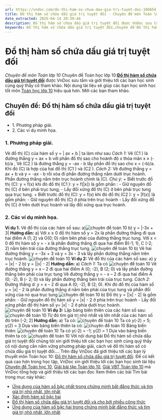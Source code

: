 ```yaml
---
url: https://vndoc.com/do-thi-ham-so-chua-dau-gia-tri-tuyet-doi-186654
title: Đồ thị hàm số chứa dấu giá trị tuyệt đối - Chuyên đề môn Toán lớp 10 - VnDoc.com
date_extracted: 2025-04-14 20:39:44
description: Đồ thị hàm số chứa dấu giá trị tuyệt đối được VnDoc sưu tầm và giới thiệu các bài chuyên đề môn Toán học lớp 10 tới các bạn học sinh và quý thầy cô tham khảo
keywords: Đồ thị hàm số chứa dấu giá trị tuyệt đối,chuyên đề Đồ thị hàm số chứa dấu giá trị tuyệt đối,giải toán 10,giải bài tập toán học 10,để học tốt môn toán lớp 10,chuyên đề toán lớp 10,chuyên đề toán học 10,trắc nghiệm Đồ thị hàm số chứa dấu giá trị tuyệt đối
---
```


# Đồ thị hàm số chứa dấu giá trị tuyệt đối
 _Chuyên đề môn Toán lớp 10_
Chuyên đề Toán học lớp 10:[**Đồ thị hàm số chứa dấu giá trị tuyệt đối**](<https://vndoc.com/do-thi-ham-so-chua-dau-gia-tri-tuyet-doi-186654>) được VnDoc sưu tầm và giới thiệu tới các bạn học sinh cùng quý thầy cô tham khảo. Nội dung tài liệu sẽ giúp các bạn học sinh học tốt môn [Toán học lớp 10](<https://vndoc.com/toan-lop10>) hiệu quả hơn. Mời các bạn tham khảo.
## Chuyên đề: Đồ thị hàm số chứa dấu giá trị tuyệt đối
  * 1\. Phương pháp giải.
  * 2\. Các ví dụ minh họa.

### 1\. Phương pháp giải.
Vẽ đồ thị \(C\) của hàm số y = | ax + b | ta làm như sau
 _Cách 1:_ Vẽ \(C1 \) là đường thẳng y = ax + b với phần đồ thị sao cho hoành độ x thỏa mãn x ≥ \(-b\)/a , Vẽ \(C2 \) là đường thẳng y = -ax - b lấy phần đồ thị sao cho x < \(-b\)/a. Khi đó \(C\) là hợp của hai đồ thị \(C1 \) và \(C2 \).
_Cách 2:_ Vẽ đường thẳng y = ax + b và y = -ax - b rồi xóa đi phần đường thẳng nằm dưới trục hoành. Phần đường thẳng nằm trên trục hoành chính là \(C\).
_Chú ý:_
\+ Biết trước đồ thị \(C\): y = f\(x\) khi đó đồ thị \(C1 \): y = f\(|x|\) là gồm phần :
\- Giữ nguyên đồ thị \(C\) ở bên phải trục tung;
\- Lấy đối xứng đồ thị \(C\) ở bên phải trục tung qua trục tung.
\+ Biết trước đồ thị \(C\): y = f\(x\) khi đó đồ thị \(C2 \): y = |f\(x\)| là gồm phần:
\- Giữ nguyên đồ thị \(C\) ở phía trên trục hoành
\- Lấy đối xứng đồ thị \(C\) ở trên dưới trục hoành và lấy đối xứng qua trục hoành.
### 2\. Các ví dụ minh họa.
**Ví dụ 1.** Vẽ đồ thị của các hàm số sau:
a\)![chuyên đề toán 10](https://i.vdoc.vn/data/image/2019/10/24/do-thi-ham-so-chua-dau-gia-tri-tuyet-doi.png)
b\) y = |-3x + 3|
**Hướng dẫn:**
a\) Với x ≥ 0 đồ thị hàm số y = 2x là phần đường thẳng đi qua hai điểm A \(1; 2\) và O\(0; 0\) nằm bên phải của đường thẳng trục tung.
Với x < 0 đồ thị hàm số y = - x là phần đường thẳng đi qua hai điểm B\(-1; 1\),
C \(-2; 2\) nằm bên trái của đường thẳng trục tung.
![chuyên đề toán 10](https://i.vdoc.vn/data/image/2019/10/24/do-thi-ham-so-chua-dau-gia-tri-tuyet-doi-1.png)
b\) Vẽ hai đường thẳng y = -3x + 3 và y = 3x - 3 và lấy phần đường thẳng nằm trên trục hoành.
![chuyên đề toán 10](https://i.vdoc.vn/data/image/2019/10/24/do-thi-ham-so-chua-dau-gia-tri-tuyet-doi-2.png)
**Ví dụ 2:** Vẽ đồ thị của các hàm số sau:
a\) y = |x| - 2
b\) y = ||x| - 2|
**Hướng dẫn:**
a\) _Cách 1:_ Ta có
![chuyên đề toán 10](https://i.vdoc.vn/data/image/2019/10/24/do-thi-ham-so-chua-dau-gia-tri-tuyet-doi-3.png)
Vẽ đường thẳng y = x – 2 đi qua hai điểm A \(0; -2\), B \(2; 0\) và lấy phần đường thẳng bên phải của trục tung
Vẽ đường thẳng y = - x – 2 đi qua hai điểm A \(0; -2\), B \(- 2; 0\) và lấy phần đường thẳng bên trái của trục tung.
_Cách 2:_ Đường thẳng d: y = x – 2 đi qua A \(0; -2\), B \(2; 0\).
Khi đó đồ thị của hàm số y = |x| - 2 là phần đường thẳng d nằm bên phải của trục tung và phần đối xứng của nó qua trục tung
![chuyên đề toán 10](https://i.vdoc.vn/data/image/2019/10/24/do-thi-ham-so-chua-dau-gia-tri-tuyet-doi-4.png)
b\) Đồ thị y = ||x| - 2| là gồm phần:
\- Giữ nguyên đồ thị hàm số y = |x| - 2 ở phía trên trục hoành
\- Lấy đối xứng phần đồ thị hàm số y= |x| - 2 ở phía dưới trục hoành.
![chuyên đề toán 10](https://i.vdoc.vn/data/image/2019/10/24/do-thi-ham-so-chua-dau-gia-tri-tuyet-doi-5.png)
**Ví dụ 3:** Lập bảng biến thiên của các hàm số sau:
![chuyên đề toán 10](https://i.vdoc.vn/data/image/2019/10/24/do-thi-ham-so-chua-dau-gia-tri-tuyet-doi-6.png)
Từ đó tìm giá trị nhỏ nhất và lớn nhất của các hàm số đó trên \[-2; 2\]
**Hướng dẫn:**
a\) Ta có:
![chuyên đề toán 10](https://i.vdoc.vn/data/image/2019/10/24/do-thi-ham-so-chua-dau-gia-tri-tuyet-doi-7.png)
Ta có y\(-2\) = 5; y\(2\) = 3
Dựa vào bảng biến thiên ta có:
![chuyên đề toán 10](https://i.vdoc.vn/data/image/2019/10/24/do-thi-ham-so-chua-dau-gia-tri-tuyet-doi-8.png)
Bảng biến thiên:
![chuyên đề toán 10](https://i.vdoc.vn/data/image/2019/10/24/do-thi-ham-so-chua-dau-gia-tri-tuyet-doi-9.png)
Ta có y\(-2\) = -1; y\(2\) = 1
Dựa vào bảng biến thiên ta có:
![chuyên đề toán 10](https://i.vdoc.vn/data/image/2019/10/24/do-thi-ham-so-chua-dau-gia-tri-tuyet-doi-10.png)
Với nội dung bài Đồ thị hàm số chứa dấu giá trị tuyệt đối chúng tôi xin giới thiệu tới các bạn học sinh cùng quý thầy cô nội dung cần nắm vững phương pháp giải, cách vẽ đồ thị hàm số có chứa dấu giá trị tuyệt đối....
Trên đây VnDoc đã giới thiệu tới các bạn lý thuyết môn Toán học 10: [Đồ thị hàm số chứa dấu giá trị tuyệt đối](<https://vndoc.com/do-thi-ham-so-chua-dau-gia-tri-tuyet-doi-186654>). Để có kết quả cao hơn trong học tập, VnDoc xin giới thiệu tới các bạn học sinh tài liệu [Chuyên đề Toán học 10](<https://vndoc.com/chuyen-de-toan10>), [Giải bài tập Toán lớp 10](<https://vndoc.com/giai-toan-lop10>), [Giải VBT Toán lớp 10](<https://vndoc.com/giai-vo-bt-toan10>) mà VnDoc tổng hợp và giới thiệu tới các bạn đọc
Xem thêm các bài Tìm bài trong mục này khác:
  * [Ứng dụng của hàm số bậc nhất trong chứng minh bất đẳng thức và tìm giá trị nhỏ nhất, lớn nhất](</ung-dung-cua-ham-so-bac-nhat-trong-chung-minh-bat-dang-thuc-va-tim-gia-tri-nho-nhat-lon-nhat-186655>)
  * [Xác định hàm số bậc hai](</xac-dinh-ham-so-bac-hai-186721>)
  * [Đồ thị hàm số chứa dấu giá trị tuyệt đối và cho bởi nhiều công thức](</do-thi-ham-so-chua-dau-gia-tri-tuyet-doi-va-cho-boi-nhieu-cong-thuc-186653>)
  * [Ứng dụng của hàm số bậc hai trong chứng minh bất đẳng thức và tìm giá trị nhỏ nhất, lớn nhất](</ung-dung-cua-ham-so-bac-hai-trong-chung-minh-bat-dang-thuc-va-tim-gia-tri-nho-nhat-lon-nhat-186724>)

